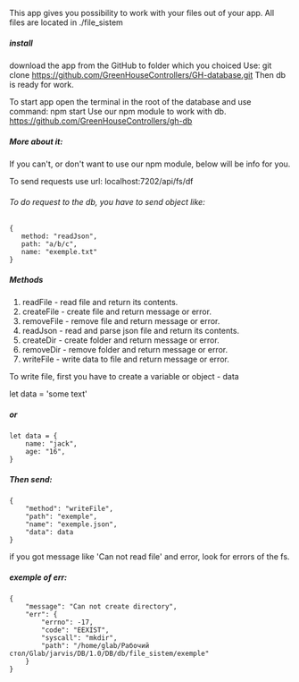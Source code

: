 This app gives you possibility to work with your files out of your app.
All files are located in ./file_sistem

##### install
download the app from the GitHub to folder which you choiced
	Use: git clone https://github.com/GreenHouseControllers/GH-database.git
Then db is ready for work.

To start app open the terminal in the root of the database
	and use command: npm start
Use our npm module to work with db. https://github.com/GreenHouseControllers/gh-db
##### More about it: 

If you can't, or don't want to use our npm module, below will be info for you.

To send requests use url: localhost:7202/api/fs/df 

###### To do request to the db, you have to send object like:
    {
       method: "readJson",
       path: "a/b/c",
       name: "exemple.txt"
    }

##### Methods
1. readFile - read file and return its contents.
2. createFile - create file and return message or error.
3. removeFile - remove file and return message or error.
4. readJson - read and parse json file and return its contents.
5. createDir - create folder and return message or error.
6. removeDir - remove folder and return message or error.
7. writeFile - write data to file and return message or error. 

To write file, first you have to create a variable or object - data

let data = 'some text'

##### or
    let data = {
    	name: "jack",
    	age: "16",
    }

##### Then send:
    {
        "method": "writeFile",
        "path": "exemple",
        "name": "exemple.json",
        "data": data
    }

if you got message like 'Can not read file' and error, look for errors of the fs.

##### exemple of err:
    {
        "message": "Can not create directory",
        "err": {
            "errno": -17,
            "code": "EEXIST",
            "syscall": "mkdir",
            "path": "/home/glab/Рабочий стол/Glab/jarvis/DB/1.0/DB/db/file_sistem/exemple"
        }
    }
